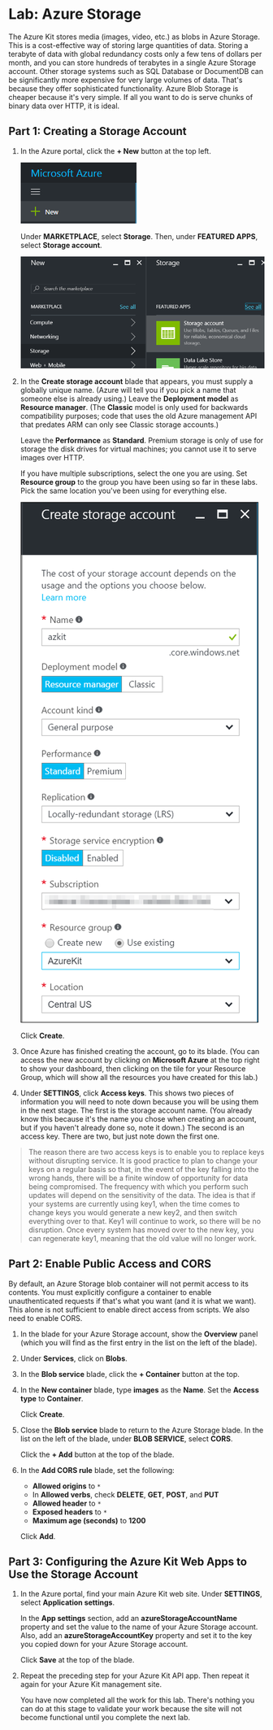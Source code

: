 # Lab: Azure Storage

The Azure Kit stores media (images, video, etc.) as blobs in Azure Storage.
This is a cost-effective way of storing large quantities of data. Storing
a terabyte of data with global redundancy costs only a few tens of dollars
per month, and you can store hundreds of terabytes in a single Azure Storage
account. Other storage systems such as SQL Database or DocumentDB can be significantly
more expensive for very large volumes of data. That's because they offer
sophisticated functionality. Azure Blob Storage is cheaper because it's
very simple. If all you want to do is serve chunks of binary data over
HTTP, it is ideal.

## Part 1: Creating a Storage Account

1.  In the Azure portal, click the **+ New** button at the top left.

    ![Add](media/AzurePortalNew.png)

    Under **MARKETPLACE**, select **Storage**. Then, under **FEATURED APPS**,
    select **Storage account**.

    ![Add storage account](media/AzurePortalNewStorage.png)

2.  In the **Create storage account** blade that appears, you must supply a
    globally unique name. (Azure will tell you if you pick a name that someone
    else is already using.) Leave the **Deployment model** as **Resource manager**.
    (The **Classic** model is only used for backwards compatibility purposes; code
    that uses the old Azure management API that predates ARM can only see Classic
    storage accounts.)

    Leave the **Performance** as **Standard**. Premium storage is only of use for
    storage the disk drives for virtual machines; you cannot use it to serve
    images over HTTP.

    If you have multiple subscriptions, select the one you are using. 
    Set **Resource group** to the group you have been using so far in these labs.
    Pick the same location you've been using for everything else.

    ![Create storage account](media/CreateAzureStorageAccount.png)

    Click **Create**.

3.  Once Azure has finished creating the account, go to its blade. (You can access
    the new account by clicking on **Microsoft Azure** at the top right to show your
    dashboard, then clicking on the tile for your Resource Group, which will show
    all the resources you have created for this lab.)

4.  Under **SETTINGS**, click **Access keys**. This shows two pieces of information
    you will need to note down because you will be using them in the next stage.
    The first is the storage account name. (You already know this because it's the
    name you chose when creating an account, but if you haven't already done so, note
    it down.) The second is an access key. There are two, but just note down the
    first one.

> The reason there are two access keys is to enable you to replace keys without
    disrupting service. It is good practice to plan to change your keys on a regular
    basis so that, in the event of the key falling into the wrong hands, there will be
    a finite window of opportunity for data being compromised. The frequency with
    which you perform such updates will depend on the sensitivity of the data. The
    idea is that if your systems are currently using key1, when the time comes to
    change keys you would generate a new key2, and then switch everything over to that.
    Key1 will continue to work, so there will be no disruption. Once every system has
    moved over to the new key, you can regenerate key1, meaning that the old value
    will no longer work.

## Part 2: Enable Public Access and CORS

By default, an Azure Storage blob container will not permit access to its contents.
You must explicitly configure a container to enable unauthenticated requests if
that's what you want (and it is what we want). This alone is not sufficient to
enable direct access from scripts. We also need to enable CORS.

1.  In the blade for your Azure Storage account, show the **Overview** panel (which
    you will find as the first entry in the list on the left of the blade). 

2.  Under **Services**, click on **Blobs**.

3.  In the **Blob service** blade, click the **+ Container** button at the top.

4.  In the **New container** blade, type **images** as the **Name**. Set the
    **Access type** to **Container**.

    Click **Create**.

5.  Close the **Blob service** blade to return to the Azure Storage blade. In
    the list on the left of the blade, under **BLOB SERVICE**, select **CORS**.

    Click the **+ Add** button at the top of the blade.

6.  In the **Add CORS rule** blade, set the following:
     * **Allowed origins** to `*`
     * In **Allowed verbs**, check **DELETE**, **GET**, **POST**, and **PUT**
     * **Allowed header** to `*`
     * **Exposed headers** to `*`
     * **Maximum age (seconds)** to **1200**
    
    Click **Add**.


## Part 3: Configuring the Azure Kit Web Apps to Use the Storage Account

1.  In the Azure portal, find your main Azure Kit web site. Under **SETTINGS**,
    select **Application settings**.

    In the **App settings** section, add an **azureStorageAccountName** property
    and set the value to the name of your Azure Storage account. Also, add an
    **azureStorageAccountKey** property and set it to the key you copied down
    for your Azure Storage account.

    Click **Save** at the top of the blade.

2.  Repeat the preceding step for your Azure Kit API app. Then repeat it again
    for your Azure Kit management site.

    You have now completed all the work for this lab. There's nothing you can do
    at this stage to validate your work because the site will not become functional
    until you complete the next lab.